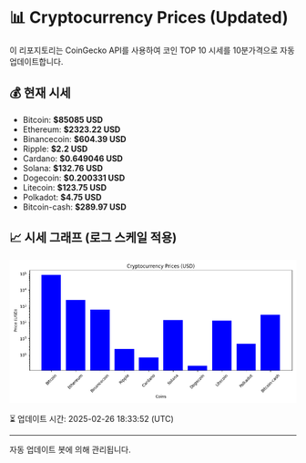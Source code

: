 
# 📊 Cryptocurrency Prices (Updated)

이 리포지토리는 CoinGecko API를 사용하여 코인 TOP 10 시세를 10분가격으로 자동 업데이트합니다.

## 💰 현재 시세
- Bitcoin: **$85085 USD**
- Ethereum: **$2323.22 USD**
- Binancecoin: **$604.39 USD**
- Ripple: **$2.2 USD**
- Cardano: **$0.649046 USD**
- Solana: **$132.76 USD**
- Dogecoin: **$0.200331 USD**
- Litecoin: **$123.75 USD**
- Polkadot: **$4.75 USD**
- Bitcoin-cash: **$289.97 USD**

## 📈 시세 그래프 (로그 스케일 적용)
![Crypto Prices](crypto_prices.png)

⏳ 업데이트 시간: 2025-02-26 18:33:52 (UTC)

---
자동 업데이트 봇에 의해 관리됩니다.
